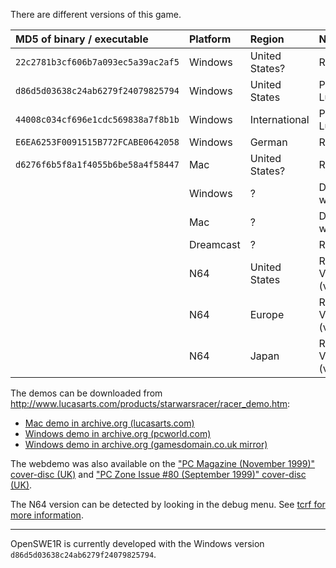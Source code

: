 There are different versions of this game.

| MD5 of binary / executable         | Platform  | Region         | Notes                                    |
| :--------------------------------- |:--------- | :------------  | :--------------------------------------- |
| `22c2781b3cf606b7a093ec5a39ac2af5` | Windows   | United States? | Retail CD Version                        |
| `d86d5d03638c24ab6279f24079825794` | Windows   | United States  | Patch from LucasArts FTP                 |
| `44008c034cf696e1cdc569838a7f8b1b` | Windows   | International  | Patch from LucasArts FTP                 |
| `E6EA6253F0091515B772FCABE0642058` | Windows   | German         | Retail CD Version                        |
| `d6276f6b5f8a1f4055b6be58a4f58447` | Mac       | United States? | Retail CD Version                        |
|                                    | Windows   | ?              | Demo from website                        |
|                                    | Mac       | ?              | Demo from website                        |
|                                    | Dreamcast | ?              | Retail GD Version                        |
|                                    | N64       | United States  | Retail Cartridge Version (v07Apr99.1553) |
|                                    | N64       | Europe         | Retail Cartridge Version (v15Apr99.1642) |
|                                    | N64       | Japan          | Retail Cartridge Version (v18Jun99.1019) |

The demos can be downloaded from http://www.lucasarts.com/products/starwarsracer/racer_demo.htm:
* [Mac demo in archive.org (lucasarts.com)](https://web.archive.org/web/20011205091707/http://www.lucasarts.com:80/products/starwarsracer/racerdemo.bin)
* [Windows demo in archive.org (pcworld.com)](https://web.archive.org/web/20130730071405/http://downloads.pcworld.com/pub/new/fun_and_games/action/racerdemo.exe)
* [Windows demo in archive.org (gamesdomain.co.uk mirror)](https://web.archive.org/web/20020326005329/ftp://sunsite.doc.ic.ac.uk/Mirrors/ftp.gamesdomain.co.uk/pub/demos/racerdemo.exe)

The webdemo was also available on the ["PC Magazine (November 1999)" cover-disc (UK)](https://archive.org/details/pc-magazine-uk-cdrom-1999-11-B) and ["PC Zone Issue #80 (September 1999)" cover-disc (UK)](https://archive.org/details/cdrom-cdzone80-199909).

The N64 version can be detected by looking in the debug menu. See [tcrf for more information](https://tcrf.net/Star_Wars_Episode_I:_Racer_(Nintendo_64)#Build_Info).

---

OpenSWE1R is currently developed with the Windows version `d86d5d03638c24ab6279f24079825794`.